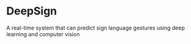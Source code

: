 # DeepSign
 A real-time system that can predict sign language gestures using deep learning and computer vision
